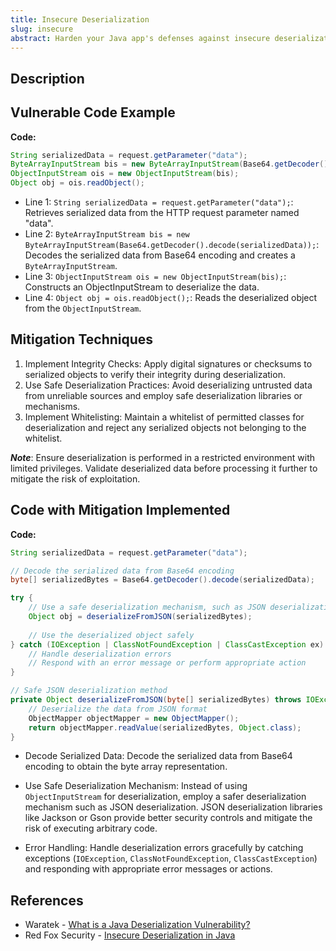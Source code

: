 ```yaml
---
title: Insecure Deserialization
slug: insecure
abstract: Harden your Java app's defenses against insecure deserialization by validating all received data.
---
```


## Description


## Vulnerable Code Example
**Code:**
```java
String serializedData = request.getParameter("data");
ByteArrayInputStream bis = new ByteArrayInputStream(Base64.getDecoder().decode(serializedData));
ObjectInputStream ois = new ObjectInputStream(bis);
Object obj = ois.readObject();

```

- Line 1: `String serializedData = request.getParameter("data");`: Retrieves serialized data from the HTTP request parameter named "data".
- Line 2: `ByteArrayInputStream bis = new ByteArrayInputStream(Base64.getDecoder().decode(serializedData));`: Decodes the serialized data from Base64 encoding and creates a `ByteArrayInputStream`.
- Line 3: `ObjectInputStream ois = new ObjectInputStream(bis);`: Constructs an ObjectInputStream to deserialize the data.
- Line 4: `Object obj = ois.readObject();`: Reads the deserialized object from the `ObjectInputStream`.



## Mitigation Techniques
1. Implement Integrity Checks: Apply digital signatures or checksums to serialized objects to verify their integrity during deserialization.
2. Use Safe Deserialization Practices: Avoid deserializing untrusted data from unreliable sources and employ safe deserialization libraries or mechanisms.
3. Implement Whitelisting: Maintain a whitelist of permitted classes for deserialization and reject any serialized objects not belonging to the whitelist.

***Note***:
Ensure deserialization is performed in a restricted environment with limited privileges. Validate deserialized data before processing it further to mitigate the risk of exploitation.


## Code with Mitigation Implemented
**Code:**
```java
String serializedData = request.getParameter("data");

// Decode the serialized data from Base64 encoding
byte[] serializedBytes = Base64.getDecoder().decode(serializedData);

try {
    // Use a safe deserialization mechanism, such as JSON deserialization, instead of ObjectInputStream
    Object obj = deserializeFromJSON(serializedBytes);
    
    // Use the deserialized object safely
} catch (IOException | ClassNotFoundException | ClassCastException ex) {
    // Handle deserialization errors
    // Respond with an error message or perform appropriate action
}

// Safe JSON deserialization method
private Object deserializeFromJSON(byte[] serializedBytes) throws IOException, ClassNotFoundException {
    // Deserialize the data from JSON format
    ObjectMapper objectMapper = new ObjectMapper();
    return objectMapper.readValue(serializedBytes, Object.class);
}
```

* Decode Serialized Data: Decode the serialized data from Base64 encoding to obtain the byte array representation.

* Use Safe Deserialization Mechanism: Instead of using `ObjectInputStream` for deserialization, employ a safer deserialization mechanism such as JSON deserialization. JSON deserialization libraries like Jackson or Gson provide better security controls and mitigate the risk of executing arbitrary code.

* Error Handling: Handle deserialization errors gracefully by catching exceptions (`IOException`, `ClassNotFoundException`, `ClassCastException`) and responding with appropriate error messages or actions.



## References
- Waratek - [What is a Java Deserialization Vulnerability?](https://waratek.com/blog/java-deserialization-vulnerability/)
- Red Fox Security - [Insecure Deserialization in Java](https://redfoxsec.com/blog/insecure-deserialization-in-java/)